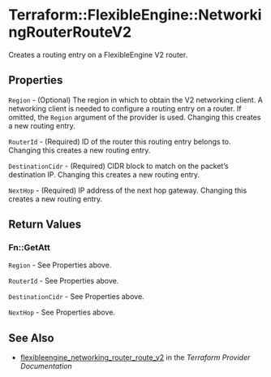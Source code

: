 # Terraform::FlexibleEngine::NetworkingRouterRouteV2

Creates a routing entry on a FlexibleEngine V2 router.

## Properties

`Region` - (Optional) The region in which to obtain the V2 networking client.
A networking client is needed to configure a routing entry on a router. If omitted, the
`Region` argument of the provider is used. Changing this creates a new
routing entry.

`RouterId` - (Required) ID of the router this routing entry belongs to. Changing
this creates a new routing entry.

`DestinationCidr` - (Required) CIDR block to match on the packet’s destination IP. Changing
this creates a new routing entry.

`NextHop` - (Required) IP address of the next hop gateway.  Changing
this creates a new routing entry.


## Return Values

### Fn::GetAtt

`Region` - See Properties above.

`RouterId` - See Properties above.

`DestinationCidr` - See Properties above.

`NextHop` - See Properties above.

## See Also

* [flexibleengine_networking_router_route_v2](https://www.terraform.io/docs/providers/flexibleengine/r/networking_router_route_v2.html) in the _Terraform Provider Documentation_